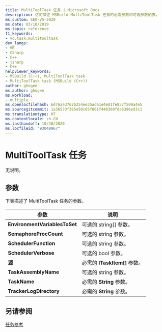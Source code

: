 ```yaml
---
title: MultiToolTask 任务 | Microsoft Docs
description: 访问描述 MSBuild MultiToolTask 任务的必需参数和可选参数的表。
ms.custom: SEO-VS-2020
ms.date: 03/10/2019
ms.topic: reference
f1_keywords:
- vc.task.multitooltask
dev_langs:
- VB
- CSharp
- C++
- jsharp
- C++
helpviewer_keywords:
- MSBuild (C++), MultiToolTask task
- MultiToolTask task (MSBuild (C++))
author: ghogen
ms.author: ghogen
ms.workload:
- multiple
ms.openlocfilehash: 6d76aa3762b254ee35ada1e4e81fe857f509a4e5
ms.sourcegitcommit: 1a36533f385e50c05f661f440380fda6386ed3c1
ms.translationtype: HT
ms.contentlocale: zh-CN
ms.lasthandoff: 10/30/2020
ms.locfileid: "93048967"
---
```

# <a name="multitooltask-task"></a>MultiToolTask 任务

无说明。

## <a name="parameters"></a>参数

下表描述了 MultiToolTask 任务的参数。

|参数|说明|
|---------------|-----------------|
|**EnvironmentVariablesToSet**|可选的 string[] 参数。|
|**SemaphoreProcCount**|可选的 string  参数。|
|**SchedulerFunction**|可选的 string  参数。|
|**SchedulerVerbose**|可选的 bool  参数。|
|**源**|必需的 **ITaskItem[]** 参数。|
|**TaskAssemblyName**|可选的 string  参数。|
|**TaskName**|必需的 **String** 参数。|
|**TrackerLogDirectory**|必需的 **String** 参数。|

## <a name="see-also"></a>另请参阅

[任务参考](../msbuild/msbuild-task-reference.md)
